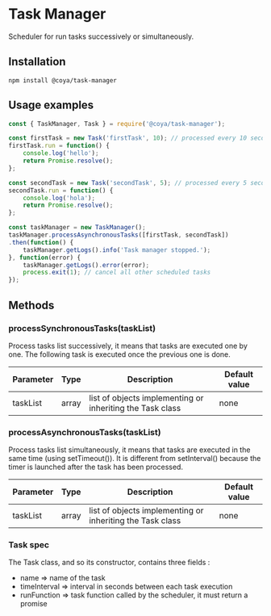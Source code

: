# Task Manager

Scheduler for run tasks successively or simultaneously. 

## Installation
```
npm install @coya/task-manager
```

## Usage examples
```javascript
const { TaskManager, Task } = require('@coya/task-manager');

const firstTask = new Task('firstTask', 10); // processed every 10 seconds
firstTask.run = function() {
    console.log('hello');
    return Promise.resolve();
};

const secondTask = new Task('secondTask', 5); // processed every 5 seconds
secondTask.run = function() {
    console.log('hola');
    return Promise.resolve();
};

const taskManager = new TaskManager();
taskManager.processAsynchronousTasks([firstTask, secondTask])
.then(function() {
    taskManager.getLogs().info('Task manager stopped.');
}, function(error) {
    taskManager.getLogs().error(error);
    process.exit(1); // cancel all other scheduled tasks
});
```

## Methods


### processSynchronousTasks(taskList)

Process tasks list successively, it means that tasks are executed one by one. The following task is executed once the previous one is done.

Parameter | Type    | Description | Default value
--------  | ---     | --- | ---
taskList  | array<Task> | list of objects implementing or inheriting the Task class | none

### processAsynchronousTasks(taskList)

Process tasks list simultaneously, it means that tasks are executed in the same time (using setTimeout()). It is different from setInterval() because the timer is launched after the task has been processed.

Parameter | Type    | Description | Default value
--------  | ---     | --- | ---
taskList  | array<Task> | list of objects implementing or inheriting the Task class | none

### Task spec

The Task class, and so its constructor, contains three fields :
* name => name of the task
* timeInterval => interval in seconds between each task execution
* runFunction => task function called by the scheduler, it must return a promise
